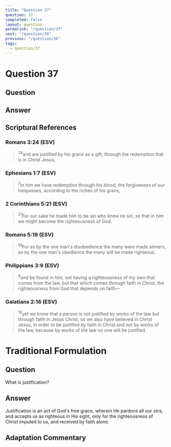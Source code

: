 ```yaml
---
title: "Question 37"
question: 37
completed: false
layout: question
permalink: "/question/37"
next: "/question/38"
previous: "/question/36"
tags:
  - question/37
---
```

# Question 37

## Question


## Answer


## Scriptural References
### Romans 3:24 (ESV)
> <sup>24</sup>and are justified by his grace as a gift, through the redemption that is in Christ Jesus,

### Ephesians 1:7 (ESV)
> <sup>7</sup>In him we have redemption through his blood, the forgiveness of our trespasses, according to the riches of his grace,

### 2 Corinthians 5:21 (ESV)
> <sup>21</sup>For our sake he made him to be sin who knew no sin, so that in him we might become the righteousness of God.

### Romans 5:19 (ESV)
> <sup>19</sup>For as by the one man's disobedience the many were made sinners, so by the one man's obedience the many will be made righteous.

### Philippians 3:9 (ESV)
> <sup>9</sup>and be found in him, not having a righteousness of my own that comes from the law, but that which comes through faith in Christ, the righteousness from God that depends on faith—

### Galatians 2:16 (ESV)
> <sup>16</sup>yet we know that a person is not justified by works of the law but through faith in Jesus Christ, so we also have believed in Christ Jesus, in order to be justified by faith in Christ and not by works of the law, because by works of the law no one will be justified.

# Traditional Formulation
## Question
What is justification?

## Answer
Justification is an act of God's free grace, wherein He pardons all our sins, and accepts us as righteous in His sight, only for the righteousness of Christ imputed to us, and received by faith alone.

## Adaptation Commentary
